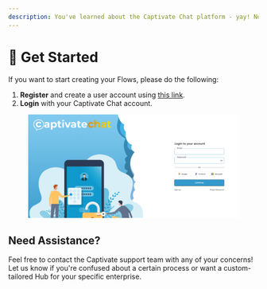 ```yaml
---
description: You've learned about the Captivate Chat platform - yay! Now what?
---
```


# 🚀 Get Started

If you want to start creating your Flows, please do the following:

1. **Register** and create a user account using [this link](https://hub.captivatechat.com/).
2. **Login** with your Captivate Chat account.

<figure><img src=".gitbook/assets/image (8).png" alt=""><figcaption></figcaption></figure>

## Need Assistance?

Feel free to contact the Captivate support team with any of your concerns! Let us know if you're confused about a certain process or want a custom-tailored Hub for your specific enterprise.

